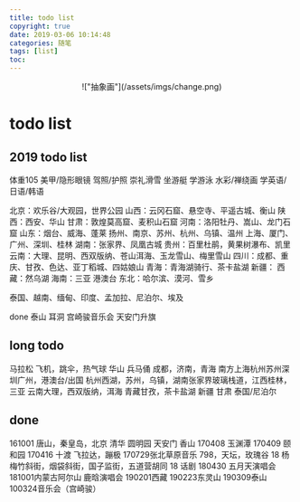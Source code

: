 ```yaml
---
title: todo list
copyright: true
date: 2019-03-06 10:14:48
categories: 随笔
tags: [list]
toc:
---
```


<center>!["抽象画"](/assets/imgs/change.png)</center> 
<!--more-->

# todo list
## 2019 todo list
体重105
美甲/隐形眼镜
驾照/护照
崇礼滑雪
坐游艇
学游泳
水彩/禅绕画
学英语/日语/韩语

北京：欢乐谷/大观园，世界公园
山西：云冈石窟、悬空寺、平遥古城、衡山
陕西：西安、华山
甘肃：敦煌莫高窟、麦积山石窟
河南：洛阳牡丹、嵩山、龙门石窟
山东：烟台、威海、蓬莱
扬州、南京、苏州、杭州、乌镇、温州
上海、厦门、广州、深圳、桂林
湖南：张家界、凤凰古城
贵州：百里杜鹃，黄果树瀑布、凯里
云南：大理、昆明、西双版纳、苍山洱海、玉龙雪山、梅里雪山
四川：成都、重庆、甘孜、色达、亚丁稻城、四姑娘山
青海：青海湖骑行、茶卡盐湖
新疆：
西藏：然乌湖
海南：三亚
港澳台
东北：哈尔滨、漠河、雪乡

泰国、越南、缅甸、印度、孟加拉、尼泊尔、埃及

done
泰山
耳洞
宫崎骏音乐会
天安门升旗


## long todo 
马拉松
飞机，跳伞，热气球
华山 兵马俑
成都，济南，青海
南方上海杭州苏州深圳广州，港澳台/出国
杭州西湖，苏州，乌镇，湖南张家界玻璃栈道，江西桂林，三亚
云南大理，西双版纳，洱海
青藏甘孜，茶卡盐湖
新疆
甘肃
泰国/尼泊尔

## done
161001 唐山，秦皇岛，北京
清华 圆明园 天安门 香山
170408 玉渊潭 170409 颐和园
170416 十渡 飞拉达，蹦极
170729张北草原音乐
798，天坛，玫瑰谷
18 杨梅竹斜街，烟袋斜街，国子监街，五道营胡同
18 话剧
180430 五月天演唱会
181001内蒙古阿尔山 鹿晗演唱会
190201西藏
190223东灵山
190309泰山
100324音乐会（宫崎骏）



